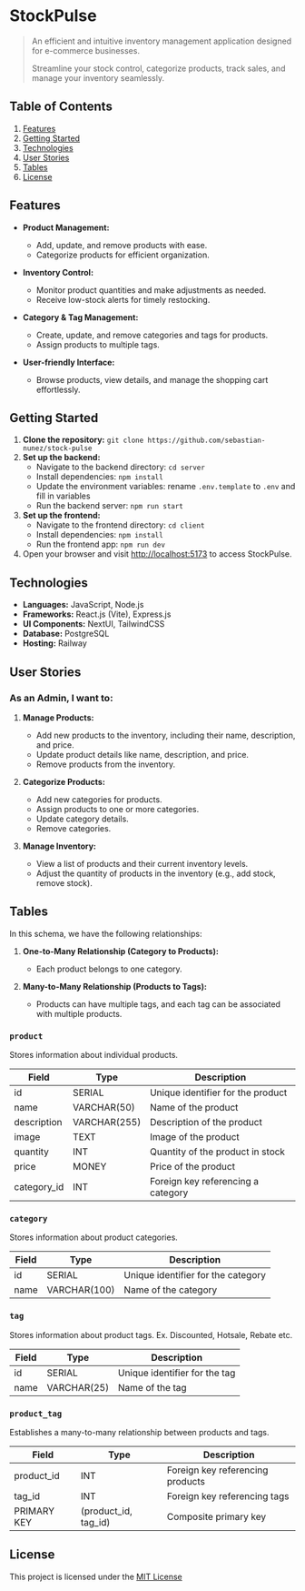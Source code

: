 # StockPulse

> An efficient and intuitive inventory management application designed for e-commerce businesses.
>
> Streamline your stock control, categorize products, track sales, and manage your inventory seamlessly.

## Table of Contents

1. [Features](#features)
2. [Getting Started](#getting-started)
3. [Technologies](#technologies)
4. [User Stories](#user-stories)
5. [Tables](#tables)
6. [License](#license)

## Features

- **Product Management:**
  - Add, update, and remove products with ease.
  - Categorize products for efficient organization.

- **Inventory Control:**
  - Monitor product quantities and make adjustments as needed.
  - Receive low-stock alerts for timely restocking.

- **Category & Tag Management:**
  - Create, update, and remove categories and tags for products.
  - Assign products to multiple tags.

- **User-friendly Interface:**
  - Browse products, view details, and manage the shopping cart effortlessly.

## Getting Started

1. **Clone the repository:** `git clone https://github.com/sebastian-nunez/stock-pulse`
2. **Set up the backend:**
   - Navigate to the backend directory: `cd server`
   - Install dependencies: `npm install`
   - Update the environment variables: rename `.env.template` to `.env` and fill in variables
   - Run the backend server: `npm run start`
3. **Set up the frontend:**
   - Navigate to the frontend directory: `cd client`
   - Install dependencies: `npm install`
   - Run the frontend app: `npm run dev`
4. Open your browser and visit [http://localhost:5173](http://localhost:5173) to access StockPulse.

## Technologies

- **Languages:** JavaScript, Node.js
- **Frameworks:** React.js (Vite), Express.js
- **UI Components:** NextUI, TailwindCSS
- **Database:** PostgreSQL
- **Hosting:** Railway

## User Stories

### As an Admin, I want to:

1. **Manage Products:**
   - Add new products to the inventory, including their name, description, and price.
   - Update product details like name, description, and price.
   - Remove products from the inventory.

2. **Categorize Products:**
   - Add new categories for products.
   - Assign products to one or more categories.
   - Update category details.
   - Remove categories.

3. **Manage Inventory:**
   - View a list of products and their current inventory levels.
   - Adjust the quantity of products in the inventory (e.g., add stock, remove stock).

## Tables

In this schema, we have the following relationships:

1. **One-to-Many Relationship (Category to Products):**
   - Each product belongs to one category.

2. **Many-to-Many Relationship (Products to Tags):**
   - Products can have multiple tags, and each tag can be associated with multiple products.

### `product`

Stores information about individual products.

| Field       | Type          | Description                      |
|-------------|---------------|----------------------------------|
| id          | SERIAL        | Unique identifier for the product|
| name        | VARCHAR(50)   | Name of the product              |
| description | VARCHAR(255)  | Description of the product       |
| image       | TEXT          | Image of the product             |
| quantity    | INT           | Quantity of the product in stock |
| price       | MONEY         | Price of the product             |
| category_id | INT           | Foreign key referencing a category|

### `category`

Stores information about product categories.

| Field       | Type          | Description                      |
|-------------|---------------|----------------------------------|
| id          | SERIAL        | Unique identifier for the category|
| name        | VARCHAR(100)  | Name of the category              |

### `tag`

Stores information about product tags. Ex. Discounted, Hotsale, Rebate etc.

| Field       | Type          | Description                      |
|-------------|---------------|----------------------------------|
| id          | SERIAL        | Unique identifier for the tag     |
| name        | VARCHAR(25)   | Name of the tag                  |

### `product_tag`

Establishes a many-to-many relationship between products and tags.

| Field       | Type          | Description                      |
|-------------|---------------|----------------------------------|
| product_id  | INT           | Foreign key referencing products  |
| tag_id      | INT           | Foreign key referencing tags      |
| PRIMARY KEY | (product_id, tag_id) | Composite primary key         |

## License

This project is licensed under the [MIT License](https://github.com/sebastian-nunez/stock-pulse/blob/main/LICENSE)
